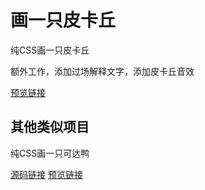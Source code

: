 # 画一只皮卡丘

纯CSS画一只皮卡丘

额外工作，添加过场解释文字，添加皮卡丘音效

[预览链接](https://yeeeerq.github.io/pikachu/)


## 其他类似项目

纯CSS画一只可达鸭

[源码链接](https://github.com/yeeeerq/css-psyduck/)
[预览链接](https://yeeeerq.github.io/css-psyduck/dist/index.html)
